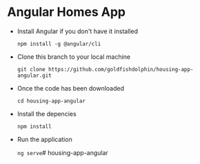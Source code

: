 # Angular Homes App
- Install Angular if you don't have it installed

  `npm install -g @angular/cli`

- Clone this branch to your local machine

  `git clone https://github.com/goldfishdolphin/housing-app-angular.git`

- Once the code has been downloaded

  `cd housing-app-angular`

- Install the depencies

  `npm install` 

- Run the application 

  `ng serve`# housing-app-angular
